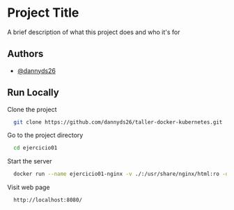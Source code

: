 
# Project Title

A brief description of what this project does and who it's for


## Authors

- [@dannyds26](https://www.github.com/dannyds26)


## Run Locally

Clone the project

```bash
  git clone https://github.com/dannyds26/taller-docker-kubernetes.git
```

Go to the project directory

```bash
  cd ejercicio01
```

Start the server

```bash
  docker run --name ejercicio01-nginx -v ./:/usr/share/nginx/html:ro -d nginx
```

Visit web page

```bash
  http://localhost:8080/
```
